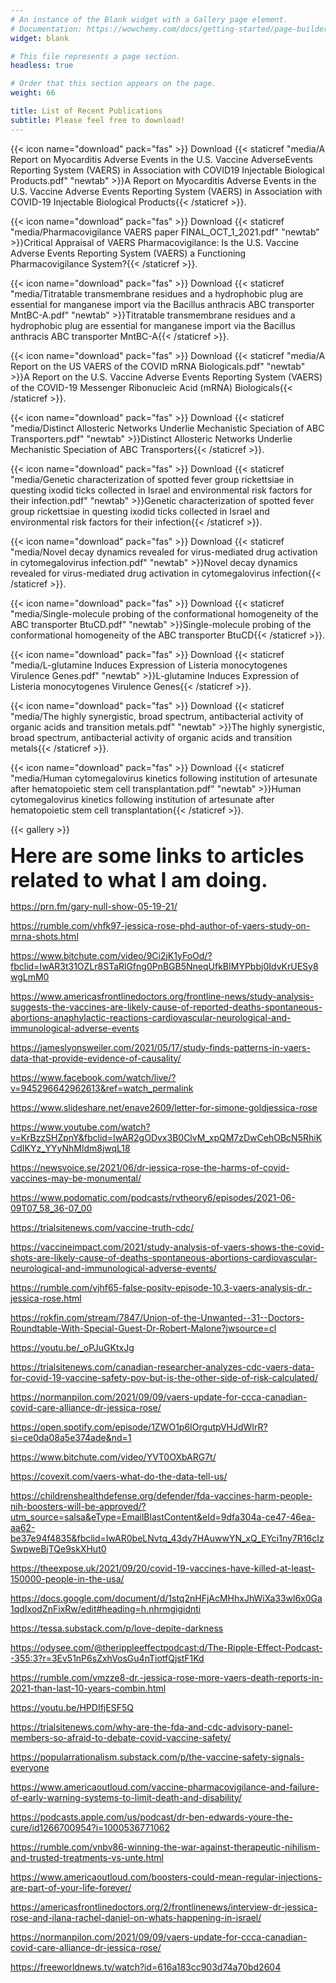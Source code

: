 ```yaml
---
# An instance of the Blank widget with a Gallery page element.
# Documentation: https://wowchemy.com/docs/getting-started/page-builder/
widget: blank

# This file represents a page section.
headless: true

# Order that this section appears on the page.
weight: 66

title: List of Recent Publications
subtitle: Please feel free to download!
---
```


{{< icon name="download" pack="fas" >}} Download {{< staticref "media/A Report on Myocarditis Adverse Events in the U.S. Vaccine AdverseEvents Reporting System (VAERS) in Association with COVID19 Injectable Biological Products.pdf" "newtab" >}}A Report on Myocarditis Adverse Events in the U.S. Vaccine Adverse Events Reporting System (VAERS) in Association with COVID-19 Injectable Biological Products{{< /staticref >}}.

{{< icon name="download" pack="fas" >}} Download {{< staticref "media/Pharmacovigilance VAERS paper FINAL_OCT_1_2021.pdf" "newtab" >}}Critical Appraisal of VAERS Pharmacovigilance: Is the U.S. Vaccine Adverse Events Reporting System (VAERS) a Functioning Pharmacovigilance System?{{< /staticref >}}.

{{< icon name="download" pack="fas" >}} Download {{< staticref "media/Titratable transmembrane residues and a hydrophobic plug are essential for manganese import via the Bacillus anthracis ABC transporter MntBC-A.pdf" "newtab" >}}Titratable transmembrane residues and a hydrophobic plug are essential for manganese import via the Bacillus anthracis ABC transporter MntBC-A{{< /staticref >}}.

{{< icon name="download" pack="fas" >}} Download {{< staticref "media/A Report on the US VAERS of the COVID mRNA Biologicals.pdf" "newtab" >}}A Report on the U.S. Vaccine Adverse Events Reporting System (VAERS) of the COVID-19 Messenger Ribonucleic Acid (mRNA) Biologicals{{< /staticref >}}.

{{< icon name="download" pack="fas" >}} Download {{< staticref "media/Distinct Allosteric Networks Underlie Mechanistic Speciation of ABC Transporters.pdf" "newtab" >}}Distinct Allosteric Networks Underlie Mechanistic Speciation of ABC Transporters{{< /staticref >}}.

{{< icon name="download" pack="fas" >}} Download {{< staticref "media/Genetic characterization of spotted fever group rickettsiae in questing ixodid ticks collected in Israel and environmental risk factors for their infection.pdf" "newtab" >}}Genetic characterization of spotted fever group rickettsiae in questing ixodid ticks collected in Israel and environmental risk factors for their infection{{< /staticref >}}.

{{< icon name="download" pack="fas" >}} Download {{< staticref "media/Novel decay dynamics revealed for virus-mediated drug activation in cytomegalovirus infection.pdf" "newtab" >}}Novel decay dynamics revealed for virus-mediated drug activation in cytomegalovirus infection{{< /staticref >}}.

{{< icon name="download" pack="fas" >}} Download {{< staticref "media/Single-molecule probing of the conformational homogeneity of the ABC transporter BtuCD.pdf" "newtab" >}}Single-molecule probing of the conformational homogeneity of the ABC transporter BtuCD{{< /staticref >}}.

{{< icon name="download" pack="fas" >}} Download {{< staticref "media/L-glutamine Induces Expression of Listeria monocytogenes Virulence Genes.pdf" "newtab" >}}L-glutamine Induces Expression of Listeria monocytogenes Virulence Genes{{< /staticref >}}.

{{< icon name="download" pack="fas" >}} Download {{< staticref "media/The highly synergistic, broad spectrum, antibacterial activity of organic acids and transition metals.pdf" "newtab" >}}The highly synergistic, broad spectrum, antibacterial activity of organic acids and transition metals{{< /staticref >}}.

{{< icon name="download" pack="fas" >}} Download {{< staticref "media/Human cytomegalovirus kinetics following institution of artesunate after hematopoietic stem cell transplantation.pdf" "newtab" >}}Human cytomegalovirus kinetics following institution of artesunate after hematopoietic stem cell transplantation{{< /staticref >}}.

{{< gallery >}}

<font size ="6">**Here are some links to articles related to what I am doing.**</font>

https://prn.fm/gary-null-show-05-19-21/

https://rumble.com/vhfk97-jessica-rose-phd-author-of-vaers-study-on-mrna-shots.html

https://www.bitchute.com/video/9Ci2jK1yFoOd/?fbclid=IwAR3t31OZLr8STaRlGfng0PnBGB5NneqUfkBIMYPbbj0IdvKrUESy8wgLmM0

https://www.americasfrontlinedoctors.org/frontline-news/study-analysis-suggests-the-vaccines-are-likely-cause-of-reported-deaths-spontaneous-abortions-anaphylactic-reactions-cardiovascular-neurological-and-immunological-adverse-events

https://jameslyonsweiler.com/2021/05/17/study-finds-patterns-in-vaers-data-that-provide-evidence-of-causality/

https://www.facebook.com/watch/live/?v=945296642962613&ref=watch_permalink

https://www.slideshare.net/enave2609/letter-for-simone-goldjessica-rose

https://www.youtube.com/watch?v=KrBzzSHZpnY&fbclid=IwAR2gODvx3B0ClvM_xpQM7zDwCehOBcN5RhiKCdIKYz_YYyNhMldm8jwqL18

https://newsvoice.se/2021/06/dr-jessica-rose-the-harms-of-covid-vaccines-may-be-monumental/

https://www.podomatic.com/podcasts/rvtheory6/episodes/2021-06-09T07_58_36-07_00

https://trialsitenews.com/vaccine-truth-cdc/

https://vaccineimpact.com/2021/study-analysis-of-vaers-shows-the-covid-shots-are-likely-cause-of-deaths-spontaneous-abortions-cardiovascular-neurological-and-immunological-adverse-events/

https://rumble.com/vjhf65-false-positv-episode-10.3-vaers-analysis-dr.-jessica-rose.html

https://rokfin.com/stream/7847/Union-of-the-Unwanted--31--Doctors-Roundtable-With-Special-Guest-Dr-Robert-Malone?jwsource=cl

https://youtu.be/_oPJuGKtxJg

https://trialsitenews.com/canadian-researcher-analyzes-cdc-vaers-data-for-covid-19-vaccine-safety-pov-but-is-the-other-side-of-risk-calculated/

https://normanpilon.com/2021/09/09/vaers-update-for-ccca-canadian-covid-care-alliance-dr-jessica-rose/

https://open.spotify.com/episode/1ZWO1p6IOrgutpVHJdWIrR?si=ce0da08a5e374ade&nd=1

https://www.bitchute.com/video/YVT0OXbARG7t/

https://covexit.com/vaers-what-do-the-data-tell-us/

https://childrenshealthdefense.org/defender/fda-vaccines-harm-people-nih-boosters-will-be-approved/?utm_source=salsa&eType=EmailBlastContent&eId=9dfa304a-ce47-46ea-aa62-be37e94f4835&fbclid=IwAR0beLNvtq_43dy7HAuwwYN_xQ_EYci1ny7R16cIzSwpweBjTQe9skXHut0

https://theexpose.uk/2021/09/20/covid-19-vaccines-have-killed-at-least-150000-people-in-the-usa/

https://docs.google.com/document/d/1stq2nHFjAcMHhxJhWiXa33wl6x0Ga1qdIxodZnFixRw/edit#heading=h.nhrmgigidnti

https://tessa.substack.com/p/love-depite-darkness

https://odysee.com/@therippleeffectpodcast:d/The-Ripple-Effect-Podcast--355:3?r=3Ev51nP6sZxhVosGu4nTiotfQjstF1Kd

https://rumble.com/vmzze8-dr.-jessica-rose-more-vaers-death-reports-in-2021-than-last-10-years-combin.html

https://youtu.be/HPDIfjESF5Q

https://trialsitenews.com/why-are-the-fda-and-cdc-advisory-panel-members-so-afraid-to-debate-covid-vaccine-safety/

https://popularrationalism.substack.com/p/the-vaccine-safety-signals-everyone

https://www.americaoutloud.com/vaccine-pharmacovigilance-and-failure-of-early-warning-systems-to-limit-death-and-disability/

https://podcasts.apple.com/us/podcast/dr-ben-edwards-youre-the-cure/id1266700954?i=1000536771062

https://rumble.com/vnbv86-winning-the-war-against-therapeutic-nihilism-and-trusted-treatments-vs-unte.html

https://www.americaoutloud.com/boosters-could-mean-regular-injections-are-part-of-your-life-forever/

https://americasfrontlinedoctors.org/2/frontlinenews/interview-dr-jessica-rose-and-ilana-rachel-daniel-on-whats-happening-in-israel/

https://normanpilon.com/2021/09/09/vaers-update-for-ccca-canadian-covid-care-alliance-dr-jessica-rose/

https://freeworldnews.tv/watch?id=616a183cc903d74a70bd2604
